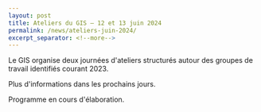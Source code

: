 ```yaml
---
layout: post
title: Ateliers du GIS – 12 et 13 juin 2024
permalink: /news/ateliers-juin-2024/
excerpt_separator: <!--more-->
---
```


Le GIS organise deux journées d'ateliers structurés autour des groupes de travail identifiés courant 2023.

Plus d'informations dans les prochains jours.

<!--more-->
Programme en cours d'élaboration.
